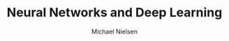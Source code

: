 ---
title: "Neural Networks and Deep Learning"
categories: articles
link: http://neuralnetworksanddeeplearning.com/chap2.html
author: Michael Nielsen
description: One of the best introductions to deep learning I've seen. It's make really good use of it's format as an online book, and the author is talented at speaking on a range of topics.
---